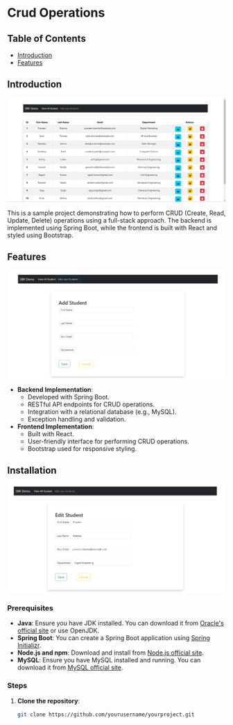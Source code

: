 # Crud Operations

## Table of Contents

- [Introduction](#introduction)
- [Features](#features)

## Introduction

![Introduction Image](images/crud1.png)

This is a sample project demonstrating how to perform CRUD (Create, Read, Update, Delete) operations using a full-stack approach. The backend is implemented using Spring Boot, while the frontend is built with React and styled using Bootstrap.

## Features

![Features Image](images/AddStudent.png)

- **Backend Implementation**:
  - Developed with Spring Boot.
  - RESTful API endpoints for CRUD operations.
  - Integration with a relational database (e.g., MySQL).
  - Exception handling and validation.
- **Frontend Implementation**:
  - Built with React.
  - User-friendly interface for performing CRUD operations.
  - Bootstrap used for responsive styling.

## Installation

![Installation Image](images/EditStudent.png)

### Prerequisites

- **Java**: Ensure you have JDK installed. You can download it from [Oracle's official site](https://www.oracle.com/java/technologies/javase-jdk11-downloads.html) or use OpenJDK.
- **Spring Boot**: You can create a Spring Boot application using [Spring Initializr](https://start.spring.io/).
- **Node.js and npm**: Download and install from [Node.js official site](https://nodejs.org/).
- **MySQL**: Ensure you have MySQL installed and running. You can download it from [MySQL official site](https://www.mysql.com/).

### Steps

1. **Clone the repository**:
   ```sh
   git clone https://github.com/yourusername/yourproject.git
   ```
